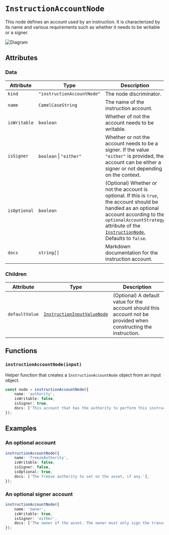 # `InstructionAccountNode`

This node defines an account used by an instruction. It is characterized by its name and various requirements such as whether it needs to be writable or a signer.

![Diagram](https://github.com/soidl-idl/soidl/assets/3642397/4656a08b-2f89-49c2-b428-5378cb1a0b9e)

## Attributes

### Data

| Attribute    | Type                       | Description                                                                                                                                                                                                                                            |
| ------------ | -------------------------- | ------------------------------------------------------------------------------------------------------------------------------------------------------------------------------------------------------------------------------------------------------ |
| `kind`       | `"instructionAccountNode"` | The node discriminator.                                                                                                                                                                                                                                |
| `name`       | `CamelCaseString`          | The name of the instruction account.                                                                                                                                                                                                                   |
| `isWritable` | `boolean`                  | Whether of not the account needs to be writable.                                                                                                                                                                                                       |
| `isSigner`   | `boolean` \| `"either"`    | Whether or not the account needs to be a signer. If the value `"either"` is provided, the account can be either a signer or not depending on the context.                                                                                              |
| `isOptional` | `boolean`                  | (Optional) Whether or not the account is optional. If this is `true`, the account should be handled as an optional account according to the `optionalAccountStrategy` attribute of the [`InstructionNode`.](./InstructionNode.md) Defaults to `false`. |
| `docs`       | `string[]`                 | Markdown documentation for the instruction account.                                                                                                                                                                                                    |

### Children

| Attribute      | Type                                                                               | Description                                                                                                       |
| -------------- | ---------------------------------------------------------------------------------- | ----------------------------------------------------------------------------------------------------------------- |
| `defaultValue` | [`InstructionInputValueNode`](./contextualValueNodes/InstructionInputValueNode.md) | (Optional) A default value for the account should this account not be provided when constructing the instruction. |

## Functions

### `instructionAccountNode(input)`

Helper function that creates a `InstructionAccountNode` object from an input object.

```ts
const node = instructionAccountNode({
    name: 'authority',
    isWritable: false,
    isSigner: true,
    docs: ['This account that has the authority to perform this instruction.'],
});
```

## Examples

### An optional account

```ts
instructionAccountNode({
    name: 'freezeAuthority',
    isWritable: false,
    isSigner: false,
    isOptional: true,
    docs: ['The freeze authority to set on the asset, if any.'],
});
```

### An optional signer account

```ts
instructionAccountNode({
    name: 'owner',
    isWritable: true,
    isSigner: 'either',
    docs: ['The owner of the asset. The owner must only sign the transaction if the asset is being updated.'],
});
```
